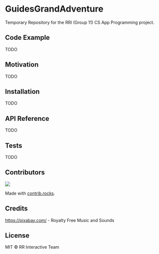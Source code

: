 # GuidesGrandAdventure

Temporary Repository for the RRI (Group 11) CS App Programming project. 

## Code Example

TODO

## Motivation

TODO

## Installation

TODO

## API Reference

TODO

## Tests

TODO

## Contributors

<a href="https://github.com/WillClfrd/GuidesGrandAdventure/graphs/contributors">
  <img src="https://contrib.rocks/image?repo=WillClfrd/GuidesGrandAdventure" />
</a>

Made with [contrib.rocks](https://contrib.rocks).

## Credits

https://pixabay.com/ - Royalty Free Music and Sounds

## License

MIT © RR Interactive Team


